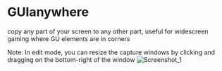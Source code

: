 # GUIanywhere
copy any part of your screen to any other part, useful for widescreen gaming where GU elements are in corners

Note: In edit mode, you can resize the capture windows by clicking and dragging on the bottom-right of the window
![Screenshot_1](https://github.com/olliez-mods/UIanywhere/assets/75761250/e1892c46-a40f-43b9-a365-7fb0739f48ce)
